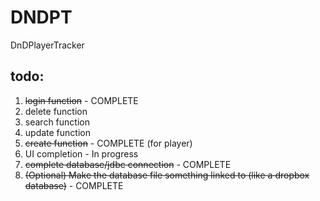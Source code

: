# DNDPT
DnDPlayerTracker

todo:
---------------
1. ~~login function~~ - COMPLETE
2. delete function
3. search function
4. update function
5. ~~create function~~ - COMPLETE (for player)
6. UI completion  - In progress
7. ~~complete database/jdbc connection~~  - COMPLETE
8. ~~(Optional) Make the database file something linked to (like a dropbox database)~~ - COMPLETE
